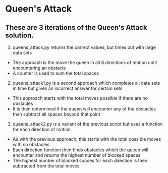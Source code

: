 
# Queen's Attack

## These are 3 iterations of the Queen's Attack solution.

1. queens_attack.py returns the correct values, but times out with large data sets
  - The approach is the move the queen in all 8 directions of motion until encountering an obstacle
  - A counter is used to sum the total spaces
2. queens_attack1.py is a second approach which completes all data sets in time but gives an incorrect answer for certain sets
  - This approach starts with the total moves possible if there are no obstacles
  - It is then determined if the queen will encounter any of the obstacles then subtract all spaces beyond that point
3. queens_attack2.py is a variant of the previous script but uses a function for each direction of motion
  - As with the previous approach, this starts with the total possible moves with no obstacles
  - Each direction function then finds obstacles which the queen will encounter and returns the highest number of blocked spaces
  - The highest number of blocked spaces for each direction is then subtracted from the total moves
